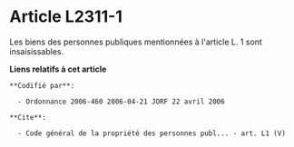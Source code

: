# Article L2311-1

Les biens des personnes publiques mentionnées à l'article L. 1 sont insaisissables.

**Liens relatifs à cet article**

	**Codifié par**:

	  - Ordonnance 2006-460 2006-04-21 JORF 22 avril 2006

	**Cite**:

	  - Code général de la propriété des personnes publ... - art. L1 (V)
